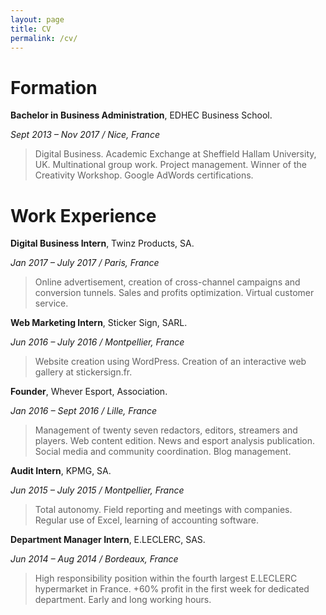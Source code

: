 ```yaml
---
layout: page
title: CV
permalink: /cv/
---
```

# Formation

__Bachelor in Business Administration__, EDHEC Business School.

_Sept 2013 – Nov 2017 / Nice, France_

> Digital Business. Academic Exchange at Sheffield Hallam University, UK. Multinational group work. Project management. Winner of the Creativity Workshop. Google AdWords certifications.

# Work Experience

__Digital Business Intern__, Twinz Products, SA.

_Jan 2017 – July 2017 / Paris, France_

> Online advertisement, creation of cross-channel campaigns and conversion tunnels. Sales and profits optimization. Virtual customer service.

__Web Marketing Intern__, Sticker Sign, SARL.

_Jun 2016 – July 2016 / Montpellier, France_

> Website creation using WordPress. Creation of an interactive web gallery at stickersign.fr.

__Founder__, Whever Esport, Association.

_Jan 2016 – Sept 2016 / Lille, France_

> Management of twenty seven redactors, editors, streamers and players. Web content edition. News and esport analysis publication. Social media and community coordination. Blog management.

__Audit Intern__, KPMG, SA.

_Jun 2015 – July 2015 / Montpellier, France_

> Total autonomy. Field reporting and meetings with companies. Regular use of Excel, learning of accounting software.

__Department Manager Intern__, E.LECLERC, SAS.

_Jun 2014 – Aug 2014 / Bordeaux, France_

> High responsibility position within the fourth largest E.LECLERC hypermarket in France. +60% profit in the first week for dedicated department. Early and long working hours.
